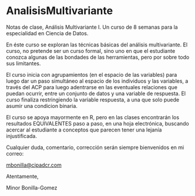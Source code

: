 # AnalisisMultivariante
Notas de clase, Análisis Multivariante I. Un curso de 8 semanas para la especialidad en Ciencia de Datos.

En éste curso se exploran las técnicas básicas del análisis multivariante. El curso, no pretende ser un curso formal, 
sino uno en que el estudiante conozca algunas de las bondades de las herramientas, pero por sobre todo sus limitantes.

El curso inicia con agrupamientos (en el espacio de las variables) para luego dar un paso simultáneo al espacio de los 
individuos y las variables, a través del ACP para luego adentrarse en las eventuales relaciones que puedan ocurrir, entre 
un conjunto de datos y una variable de respuesta. El curso finaliza restringiendo la variable respuesta, a una que solo puede
asumir una condicion binaria. 

El curso se apoya mayormente en R, pero en las clases encontrarán los resultados EQUIVALENTES paso a paso, en una hoja electrónica, 
buscando acercar al estudiante a conceptos que parecen tener una lejanía injustificada.

Cualquier duda, comentario, corrección serán siempre bienvenidos en mi correo:

mbonilla@cipadcr.com

Atentamente, 

Minor Bonilla-Gomez
